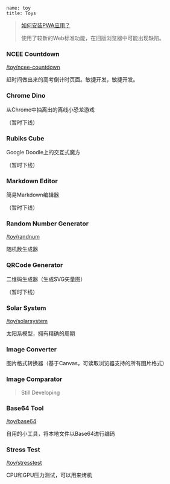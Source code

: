 ```
name: toy
title: Toys
```

> [如何安装PWA应用？](https://developer.mozilla.org/docs/Web/Progressive_web_apps/Add_to_home_screen)
>
> 使用了较新的Web标准功能，在旧版浏览器中可能出现缺陷。

### NCEE Countdown

[/toy/ncee-countdown](/toy/ncee-countdown)

赶时间做出来的高考倒计时页面。敏捷开发，敏捷开发。

### Chrome Dino

<!-- [/toy/dino](/toy/dino) -->

从Chrome中抽离出的离线小恐龙游戏

（暂时下线）

### Rubiks Cube

<!-- [/toy/rubikscube](/toy/rubikscube) -->

Google Doodle上的交互式魔方

（暂时下线）

### Markdown Editor

<!-- [/toy/mdeditor](/toy/mdeditor) -->

简易Markdown编辑器

（暂时下线）

### Random Number Generator

[/toy/randnum](/toy/randnum)

随机数生成器

### QRCode Generator

<!-- [/toy/qrcode](/toy/qrcode) -->

二维码生成器（生成SVG矢量图）

（暂时下线）

### Solar System

[/toy/solarsystem](/toy/solarsystem)

太阳系模型，拥有精确的周期

### Image Converter

<!-- [/toy/imgconverter](/toy/imgconverter) -->

图片格式转换器（基于Canvas，可读取浏览器支持的所有图片格式）

### Image Comparator

> Still Developing

<!-- [/toy/imgcomparator](/toy/imgcomparator) -->

### Base64 Tool

[/toy/base64](/toy/base64)

自用的小工具，将本地文件以Base64进行编码

### Stress Test

[/toy/stresstest](/toy/stresstest)

CPU和GPU压力测试，可以用来烤机
